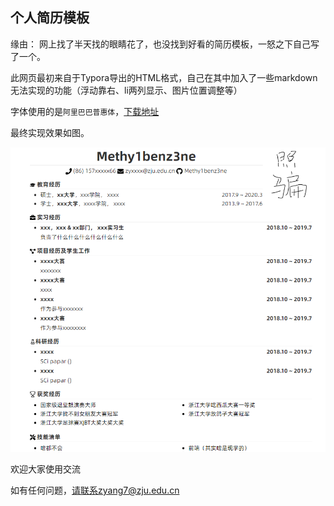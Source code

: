 ## 个人简历模板

缘由： 网上找了半天找的眼睛花了，也没找到好看的简历模板，一怒之下自己写了一个。

此网页最初来自于Typora导出的HTML格式，自己在其中加入了一些markdown无法实现的功能（浮动靠右、li两列显示、图片位置调整等）



字体使用的是`阿里巴巴普惠体`，[下载地址](https://ics.alibaba.com/project/Hn8mXx)

最终实现效果如图。

![展示](https://github.com/Methy1benz3ne/resume/blob/master/readme.assets/1566798773087.png?raw=true)



欢迎大家使用交流

如有任何问题，请联系zyang7@zju.edu.cn
